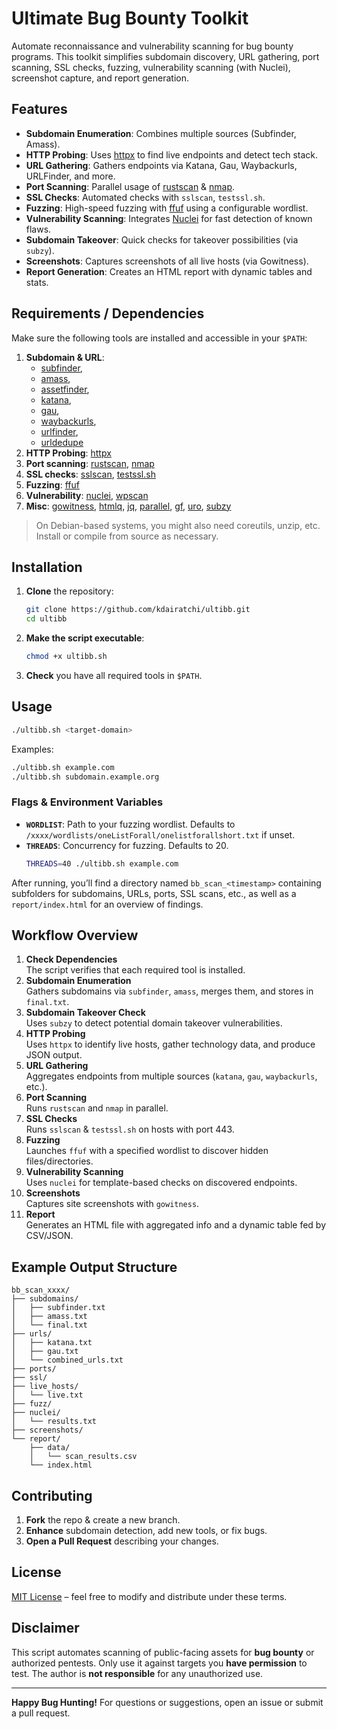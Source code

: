 
# Ultimate Bug Bounty Toolkit

Automate reconnaissance and vulnerability scanning for bug bounty programs. This toolkit simplifies subdomain discovery, URL gathering, port scanning, SSL checks, fuzzing, vulnerability scanning (with Nuclei), screenshot capture, and report generation.

## Features

- **Subdomain Enumeration**: Combines multiple sources (Subfinder, Amass).
- **HTTP Probing**: Uses [httpx](https://github.com/projectdiscovery/httpx) to find live endpoints and detect tech stack.
- **URL Gathering**: Gathers endpoints via Katana, Gau, Waybackurls, URLFinder, and more.
- **Port Scanning**: Parallel usage of [rustscan](https://github.com/RustScan/RustScan) & [nmap](https://nmap.org/).
- **SSL Checks**: Automated checks with `sslscan`, `testssl.sh`.
- **Fuzzing**: High-speed fuzzing with [ffuf](https://github.com/ffuf/ffuf) using a configurable wordlist.
- **Vulnerability Scanning**: Integrates [Nuclei](https://github.com/projectdiscovery/nuclei) for fast detection of known flaws.
- **Subdomain Takeover**: Quick checks for takeover possibilities (via `subzy`).
- **Screenshots**: Captures screenshots of all live hosts (via Gowitness).
- **Report Generation**: Creates an HTML report with dynamic tables and stats.

## Requirements / Dependencies

Make sure the following tools are installed and accessible in your `$PATH`:

1. **Subdomain & URL**: 
   - [subfinder](https://github.com/projectdiscovery/subfinder), 
   - [amass](https://github.com/owasp-amass/amass), 
   - [assetfinder](https://github.com/tomnomnom/assetfinder), 
   - [katana](https://github.com/projectdiscovery/katana), 
   - [gau](https://github.com/lc/gau), 
   - [waybackurls](https://github.com/tomnomnom/waybackurls), 
   - [urlfinder](https://github.com/KingOfBugbounty/UrlFinder), 
   - [urldedupe](https://github.com/UnaPibaGeek/urldedupe)
2. **HTTP Probing**: [httpx](https://github.com/projectdiscovery/httpx)
3. **Port scanning**: [rustscan](https://github.com/RustScan/RustScan), [nmap](https://nmap.org/)
4. **SSL checks**: [sslscan](https://github.com/rbsec/sslscan), [testssl.sh](https://github.com/drwetter/testssl.sh)
5. **Fuzzing**: [ffuf](https://github.com/ffuf/ffuf)
6. **Vulnerability**: [nuclei](https://github.com/projectdiscovery/nuclei), [wpscan](https://github.com/wpscanteam/wpscan)
7. **Misc**: [gowitness](https://github.com/sensepost/gowitness), [htmlq](https://github.com/mgdm/htmlq), [jq](https://stedolan.github.io/jq), [parallel](https://www.gnu.org/software/parallel/), [gf](https://github.com/tomnomnom/gf), [uro](https://github.com/s0md3v/uro), [subzy](https://github.com/LukaSikic/subzy)

> On Debian-based systems, you might also need coreutils, unzip, etc. Install or compile from source as necessary.

## Installation

1. **Clone** the repository:
   ```bash
   git clone https://github.com/kdairatchi/ultibb.git
   cd ultibb
   ```
2. **Make the script executable**:
   ```bash
   chmod +x ultibb.sh
   ```
3. **Check** you have all required tools in `$PATH`.

## Usage

```bash
./ultibb.sh <target-domain>
```
Examples:
```bash
./ultibb.sh example.com
./ultibb.sh subdomain.example.org
```

### Flags & Environment Variables

- **`WORDLIST`**: Path to your fuzzing wordlist. Defaults to `/xxxx/wordlists/oneListForall/onelistforallshort.txt` if unset.
- **`THREADS`**: Concurrency for fuzzing. Defaults to 20.  
  ```bash
  THREADS=40 ./ultibb.sh example.com
  ```

After running, you’ll find a directory named `bb_scan_<timestamp>` containing subfolders for subdomains, URLs, ports, SSL scans, etc., as well as a `report/index.html` for an overview of findings.

## Workflow Overview

1. **Check Dependencies**  
   The script verifies that each required tool is installed.
2. **Subdomain Enumeration**  
   Gathers subdomains via `subfinder`, `amass`, merges them, and stores in `final.txt`.
3. **Subdomain Takeover Check**  
   Uses `subzy` to detect potential domain takeover vulnerabilities.
4. **HTTP Probing**  
   Uses `httpx` to identify live hosts, gather technology data, and produce JSON output.
5. **URL Gathering**  
   Aggregates endpoints from multiple sources (`katana`, `gau`, `waybackurls`, etc.).
6. **Port Scanning**  
   Runs `rustscan` and `nmap` in parallel.
7. **SSL Checks**  
   Runs `sslscan` & `testssl.sh` on hosts with port 443.
8. **Fuzzing**  
   Launches `ffuf` with a specified wordlist to discover hidden files/directories.
9. **Vulnerability Scanning**  
   Uses `nuclei` for template-based checks on discovered endpoints.
10. **Screenshots**  
   Captures site screenshots with `gowitness`.
11. **Report**  
   Generates an HTML file with aggregated info and a dynamic table fed by CSV/JSON.

## Example Output Structure

```
bb_scan_xxxx/
├── subdomains/
│   ├── subfinder.txt
│   ├── amass.txt
│   └── final.txt
├── urls/
│   ├── katana.txt
│   ├── gau.txt
│   └── combined_urls.txt
├── ports/
├── ssl/
├── live_hosts/
│   └── live.txt
├── fuzz/
├── nuclei/
│   └── results.txt
├── screenshots/
└── report/
    ├── data/
    │   └── scan_results.csv
    └── index.html
```

## Contributing

1. **Fork** the repo & create a new branch.
2. **Enhance** subdomain detection, add new tools, or fix bugs.
3. **Open a Pull Request** describing your changes.

## License

[MIT License](LICENSE) – feel free to modify and distribute under these terms.

## Disclaimer

This script automates scanning of public-facing assets for **bug bounty** or authorized pentests. Only use it against targets you **have permission** to test. The author is **not responsible** for any unauthorized use.

---

**Happy Bug Hunting!** For questions or suggestions, open an issue or submit a pull request.

